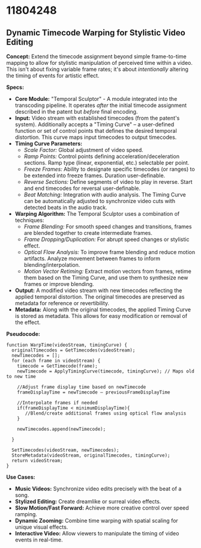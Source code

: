 # 11804248

## Dynamic Timecode Warping for Stylistic Video Editing

**Concept:** Extend the timecode assignment beyond simple frame-to-time mapping to allow for stylistic manipulation of perceived time within a video. This isn't about fixing variable frame rates; it's about *intentionally* altering the timing of events for artistic effect.

**Specs:**

*   **Core Module:** "Temporal Sculptor" - A module integrated into the transcoding pipeline. It operates *after* the initial timecode assignment described in the patent but *before* final encoding.
*   **Input:** Video stream with established timecodes (from the patent's system).  Additionally accepts a "Timing Curve" – a user-defined function or set of control points that defines the desired temporal distortion. This curve maps input timecodes to output timecodes.
*   **Timing Curve Parameters:**
    *   *Scale Factor:* Global adjustment of video speed.
    *   *Ramp Points:* Control points defining acceleration/deceleration sections.  Ramp type (linear, exponential, etc.) selectable per point.
    *   *Freeze Frames:* Ability to designate specific timecodes (or ranges) to be extended into freeze frames. Duration user-definable.
    *   *Reverse Sections:* Define segments of video to play in reverse.  Start and end timecodes for reversal user-definable.
    *   *Beat Matching:* Integration with audio analysis. The Timing Curve can be automatically adjusted to synchronize video cuts with detected beats in the audio track.
*   **Warping Algorithm:** The Temporal Sculptor uses a combination of techniques:
    *   *Frame Blending:* For smooth speed changes and transitions, frames are blended together to create intermediate frames.
    *   *Frame Dropping/Duplication:* For abrupt speed changes or stylistic effect.
    *   *Optical Flow Analysis:*  To improve frame blending and reduce motion artifacts. Analyze movement between frames to inform blending/interpolation.
    *   *Motion Vector Retiming:*  Extract motion vectors from frames, retime them based on the Timing Curve, and use them to synthesize new frames or improve blending.
*   **Output:**  A modified video stream with new timecodes reflecting the applied temporal distortion. The original timecodes are preserved as metadata for reference or revertibility.
*   **Metadata:** Along with the original timecodes, the applied Timing Curve is stored as metadata. This allows for easy modification or removal of the effect.

**Pseudocode:**

```
function WarpTime(videoStream, timingCurve) {
  originalTimecodes = GetTimecodes(videoStream);
  newTimecodes = [];
  for (each frame in videoStream) {
    timecode = GetTimecode(frame);
    newTimecode = ApplyTimingCurve(timecode, timingCurve); // Maps old to new time
    
    //Adjust frame display time based on newTimecode
    frameDisplayTime = newTimecode – previousFrameDisplayTime
    
    //Interpolate frames if needed
    if(frameDisplayTime < minimumDisplayTime){
       //Blend/create additional frames using optical flow analysis
    }
    
    newTimecodes.append(newTimecode);
    
  }

  SetTimecodes(videoStream, newTimecodes);
  StoreMetadata(videoStream, originalTimecodes, timingCurve);
  return videoStream;
}
```

**Use Cases:**

*   **Music Videos:** Synchronize video edits precisely with the beat of a song.
*   **Stylized Editing:** Create dreamlike or surreal video effects.
*   **Slow Motion/Fast Forward:** Achieve more creative control over speed ramping.
*   **Dynamic Zooming:** Combine time warping with spatial scaling for unique visual effects.
*   **Interactive Video:** Allow viewers to manipulate the timing of video events in real-time.